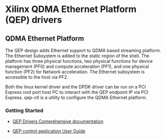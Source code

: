 # Xilinx QDMA Ethernet Platform (QEP) drivers

## QDMA Ethernet Platform

The QEP design adds Ethernet support to QDMA based streaming platform.
The Ethernet Subsystem is added to the static region of the shell.
The platform has three physical functions, two physical functions for device management (PF0) and compute acceleration (PF1), and one physical function (PF2) for Network acceleration.
The Ethernet subsystem is accessible to the host via PF2.

Both the linux kernel driver and the DPDK driver can be run on a PCI Express root port host PC to interact with the QEP endpoint IP via PCI Express.
qep-ctl is a utility to configure the QDMA Ethernet platform.

### Getting Started

* [QEP Drivers Comprehensive documentation](https://xilinx.github.io/qep-drivers/)

* [QEP control application User Guide](qep-ctl/readme.txt)
